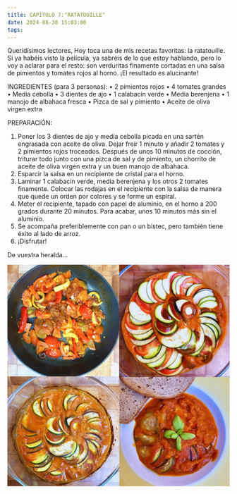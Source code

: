 ```yaml
---
title: CAPÍTULO 7:"RATATOUILLE"
date: 2024-08-30 15:03:00
tags:
---
```


Queridísimos lectores,
Hoy toca una de mis recetas favoritas: la ratatouille. Si ya habéis visto la película, ya sabréis de lo que estoy hablando, pero lo voy a aclarar para el resto: son verduritas finamente cortadas en una salsa de pimientos y tomates rojos al horno. ¡El resultado es alucinante!

INGREDIENTES (para 3 personas):
•	2 pimientos rojos
•	4 tomates grandes
•	Media cebolla
•	3 dientes de ajo
•	1 calabacín verde
•	Media berenjena
•	1 manojo de albahaca fresca
•	Pizca de sal y pimiento
•	Aceite de oliva virgen extra

PREPARACIÓN:
1.	Poner los 3 dientes de ajo y media cebolla picada en una sartén engrasada con aceite de oliva. Dejar freír 1 minuto y añadir 2 tomates y 2 pimientos rojos troceados. Después de unos 10 minutos de cocción, triturar todo junto con una pizca de sal y de pimiento, un chorrito de aceite de oliva virgen extra y un buen manojo de albahaca.
2.	Esparcir la salsa en un recipiente de cristal para el horno.
3.	Laminar 1 calabacín verde, media berenjena y los otros 2 tomates finamente. Colocar las rodajas en el recipiente con la salsa de manera que quede un orden por colores y se forme un espiral.
4.	Meter el recipiente, tapado con papel de aluminio, en el horno a 200 grados durante 20 minutos. Para acabar, unos 10 minutos más sin el aluminio. 
5.	Se acompaña preferiblemente con pan o un bistec, pero también tiene éxito al lado de arroz.
6.	¡Disfrutar!

De vuestra heralda...


![ratatouille](/images/rata.jpg)